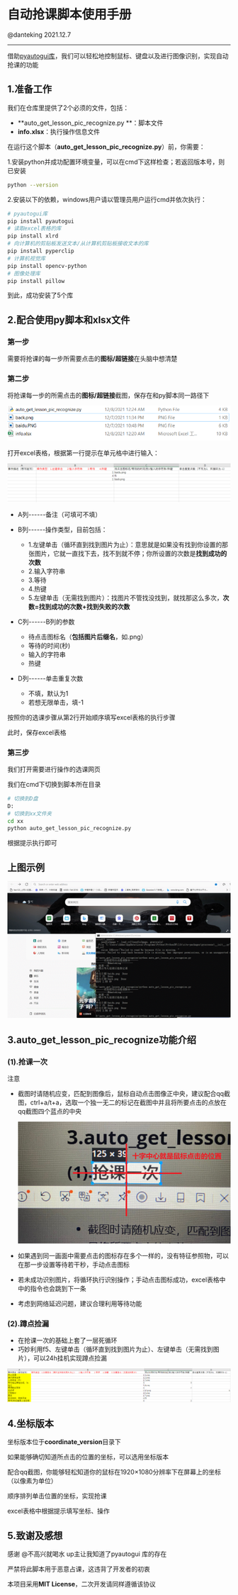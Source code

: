 # 自动抢课脚本使用手册

@danteking 2021.12.7

---

借助[pyautogui库](https://pyautogui.readthedocs.io/)，我们可以轻松地控制鼠标、键盘以及进行图像识别，实现自动抢课的功能

## 1.准备工作

我们在仓库里提供了2个必须的文件，包括：

- **auto_get_lesson_pic_recognize.py **：脚本文件
-  **info.xlsx**：执行操作信息文件

在运行这个脚本（**auto_get_lesson_pic_recognize.py**）前，你需要：

1.安装python并成功配置环境变量，可以在cmd下这样检查；若返回版本号，则已安装

```bash
python --version
```



2.安装以下的依赖，windows用户请以管理员用户运行cmd并依次执行：

```bash
# pyautogui库
pip install pyautogui
# 读取excel表格的库
pip install xlrd 
# 向计算机的剪贴板发送文本/从计算机剪贴板接收文本的库
pip install pyperclip
# 计算机视觉库
pip install opencv-python
# 图像处理库
pip install pillow 
```

到此，成功安装了5个库



## 2.配合使用py脚本和xlsx文件

### 第一步

需要将抢课的每一步所需要点击的**图标/超链接**在头脑中想清楚

### 第二步

将抢课每一步的所需点击的**图标/超链接**截图，保存在和py脚本同一路径下

<img src="step2_1.png">

打开excel表格，根据第一行提示在单元格中进行输入：

<img src="step2_2.png">

- A列------备注（可填可不填）

- B列------操作类型，目前包括：
  - 1.左键单击（循环直到找到图片为止）：意思就是如果没有找到你设置的那张图片，它就一直找下去，找不到就不停；你所设置的次数是**找到成功的次数**
  -  2.输入字符串     
  -  3.等待    
  -  4.热键
  -  5.左键单击（无需找到图片）：找图片不管找没找到，就找那这么多次，**次数=找到成功的次数+找到失败的次数**
- C列------B列的参数
  - 待点击图标名（**包括图片后缀名**，如.png）
  - 等待的时间(秒)
  - 输入的字符串
  - 热键
- D列------单击重复次数
  - 不填，默认为1
  - 若想无限单击，填-1

按照你的选课步骤从第2行开始顺序填写excel表格的执行步骤

此时，保存excel表格

### 第三步

我们打开需要进行操作的选课网页

我们在cmd下切换到脚本所在目录

```bash
# 切换到D盘
D:
# 切换到xx文件夹
cd xx
python auto_get_lesson_pic_recognize.py
```

根据提示执行即可

## 上图示例

<img src="/demo/demo.gif" width=800>



## 3.auto_get_lesson_pic_recognize功能介绍

### (1).抢课一次

注意

- 截图时请随机应变，匹配到图像后，鼠标自动点击图像正中央，建议配合qq截图，ctrl+a/t+a，选取一个独一无二的标记在截图中并且将所要点击的点放在qq截图四个蓝点的中央

  <img src="tip1.png">

- 如果遇到同一画面中需要点击的图标存在多个一样的，没有特征参照物，可以在那一步设置等待若干秒，手动点击图标
- 若未成功识别图片，将循环执行识别操作；手动点击图标成功，excel表格中中的指令也会跳到下一条
- 考虑到网络延迟问题，建议合理利用等待功能

### (2).蹲点捡漏

- 在抢课一次的基础上套了一层死循环
- 巧妙利用f5、左键单击（循环直到找到图片为止）、左键单击（无需找到图片），可以24h挂机实现蹲点捡漏

<img src="cir.png">



## 4.坐标版本

坐标版本位于**coordinate_version**目录下

如果能够确切知道所点击的位置的坐标，可以选用坐标版本

配合qq截图，你能够轻松知道你的鼠标在1920×1080分辨率下在屏幕上的坐标（以像素为单位）

顺序排列单击位置的坐标，实现抢课

excel表格中根据提示填写坐标、操作



## 5.致谢及感想

感谢 @不高兴就喝水 up主让我知道了pyautogui 库的存在

严禁将此脚本用于恶意占课，这违背了开发者的初衷

本项目采用**MIT License**，二次开发请同样遵循该协议